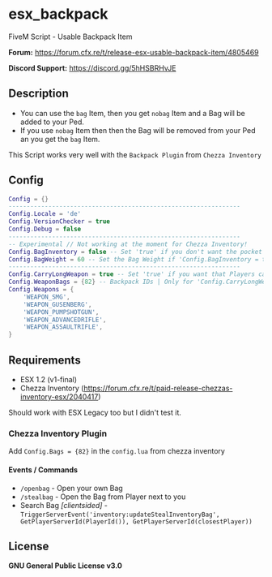 # esx_backpack
FiveM Script - Usable Backpack Item

**Forum:** https://forum.cfx.re/t/release-esx-usable-backpack-item/4805469

**Discord Support:** https://discord.gg/5hHSBRHvJE

## Description
* You can use the `bag` Item, then you get `nobag` Item and a Bag will be added to your Ped.
* If you use `nobag` Item then then the Bag will be removed from your Ped an you get the `bag` Item.

This Script works very well with the `Backpack Plugin` from `Chezza Inventory`

## Config
```lua
Config = {}
----------------------------------------------------------------
Config.Locale = 'de'
Config.VersionChecker = true
Config.Debug = false
----------------------------------------------------------------
-- Experimental // Not working at the moment for Chezza Inventory!
Config.BagInventory = false -- Set 'true' if you don't want the pocket inventory but want to expand the player inventory
Config.BagWeight = 60 -- Set the Bag Weight if 'Config.BagInventory = true'
----------------------------------------------------------------
Config.CarryLongWeapon = true -- Set 'true' if you want that Players can only carry a Weapon if they have a Bag
Config.WeaponBags = {82} -- Backpack IDs | Only for 'Config.CarryLongWeapon' function!!
Config.Weapons = {
    'WEAPON_SMG',
    'WEAPON_GUSENBERG',
    'WEAPON_PUMPSHOTGUN',
    'WEAPON_ADVANCEDRIFLE',
    'WEAPON_ASSAULTRIFLE',
}
```

## Requirements
* ESX 1.2 (v1-final)
* Chezza Inventory (https://forum.cfx.re/t/paid-release-chezzas-inventory-esx/2040417)

Should work with ESX Legacy too but I didn't test it.

### Chezza Inventory Plugin

Add `Config.Bags = {82}` in the `config.lua` from chezza inventory

#### Events / Commands
* `/openbag` - Open your own Bag
* `/stealbag` - Open the Bag from Player next to you
* Search Bag *[clientsided]* - `TriggerServerEvent('inventory:updateStealInventoryBag', GetPlayerServerId(PlayerId()), GetPlayerServerId(closestPlayer))`

## License
**GNU General Public License v3.0**
